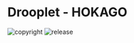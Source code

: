 # Drooplet - HOKAGO
![copyright](https://img.shields.io/badge/Drooplet-copyright-blue)
![release](https://img.shields.io/badge/release-v0.5-blueviolet)
